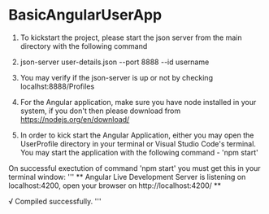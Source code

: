 # BasicAngularUserApp

1. To kickstart the project, please start the json server from the main directory with the following command
2. json-server user-details.json --port 8888 --id username
3. You may verify if the json-server is up or not by checking localhst:8888/Profiles

4. For the Angular application, make sure you have node installed in your system, if you don't then please download from https://nodejs.org/en/download/
5. In order to kick start the Angular Application, either you may open the UserProfile directory in your terminal or Visual Studio Code's terminal. You may start the application with the following command - 'npm start'

On successful exectution of command 'npm start' you must get this in your terminal window:
''' 
** Angular Live Development Server is listening on localhost:4200, open your browser on http://localhost:4200/ **


√ Compiled successfully.
'''
